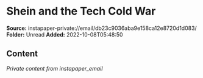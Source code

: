 # Shein and the Tech Cold War

**Source:** instapaper-private://email/db23c9036aba9e158ca12e8720d1d083/
**Folder:** Unread
**Added:** 2022-10-08T05:48:50




## Content
*Private content from instapaper_email*
